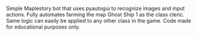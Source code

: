 Simple Maplestory bot that uses pyautogui to recognize images and input actions. Fully automates farming the map Ghost Ship 1 as the class cleric. Same logic can easily be applied to any other class in the game.
Code made for educational purposes only. 

